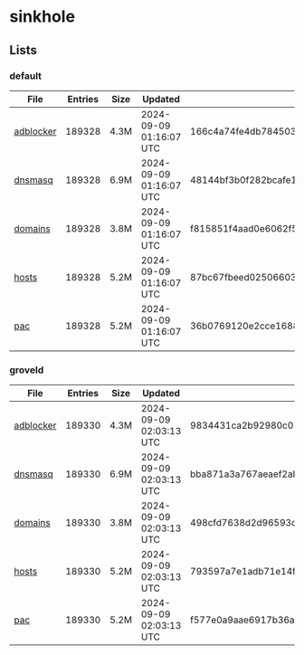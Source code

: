 # sinkhole

## Lists

### default

|File|Entries|Size|Updated|Hash|
|-|-|-|-|-|
|[adblocker](https://raw.githubusercontent.com/groveld/sinkhole/lists/default/adblocker.txt)|189328|4.3M|2024-09-09 01:16:07 UTC|166c4a74fe4db7845037d27d386fe036f6bb25a15de8e7c694db7c248fc133b7|
|[dnsmasq](https://raw.githubusercontent.com/groveld/sinkhole/lists/default/dnsmasq.txt)|189328|6.9M|2024-09-09 01:16:07 UTC|48144bf3b0f282bcafe1d657f7e2c529372517c929d9b984d68226c923471f7d|
|[domains](https://raw.githubusercontent.com/groveld/sinkhole/lists/default/domains.txt)|189328|3.8M|2024-09-09 01:16:07 UTC|f815851f4aad0e6062f5d92321ef8664fd5553ae95de90ec932074bdfc2bee63|
|[hosts](https://raw.githubusercontent.com/groveld/sinkhole/lists/default/hosts.txt)|189328|5.2M|2024-09-09 01:16:07 UTC|87bc67fbeed0250660319ff4acf906ccffefb4f669d62ee36f9d266f9162f1fe|
|[pac](https://raw.githubusercontent.com/groveld/sinkhole/lists/default/pac.txt)|189328|5.2M|2024-09-09 01:16:07 UTC|36b0769120e2cce1688679f8ca01a0ab6d99871728d2c6564c05c69055093e91|

### groveld

|File|Entries|Size|Updated|Hash|
|-|-|-|-|-|
|[adblocker](https://raw.githubusercontent.com/groveld/sinkhole/lists/groveld/adblocker.txt)|189330|4.3M|2024-09-09 02:03:13 UTC|9834431ca2b92980c01c422a477c010e5c3e2100243e2e3cbca481141e79d860|
|[dnsmasq](https://raw.githubusercontent.com/groveld/sinkhole/lists/groveld/dnsmasq.txt)|189330|6.9M|2024-09-09 02:03:13 UTC|bba871a3a767aeaef2abd15312940f398fa4d2d4bdbc2331752e6748a14e010b|
|[domains](https://raw.githubusercontent.com/groveld/sinkhole/lists/groveld/domains.txt)|189330|3.8M|2024-09-09 02:03:13 UTC|498cfd7638d2d96593ccd22e15c20eaf5a5d4b936bb4835d11f2f2c1c32128b7|
|[hosts](https://raw.githubusercontent.com/groveld/sinkhole/lists/groveld/hosts.txt)|189330|5.2M|2024-09-09 02:03:13 UTC|793597a7e1adb71e14f9092d8ddef52b91c8d5d3671e35717417e2e9f7868cb5|
|[pac](https://raw.githubusercontent.com/groveld/sinkhole/lists/groveld/pac.txt)|189330|5.2M|2024-09-09 02:03:13 UTC|f577e0a9aae6917b36af67fa3a37d6bfdb11f4e36b576abe7c8f8d63a7e6b2dc|
